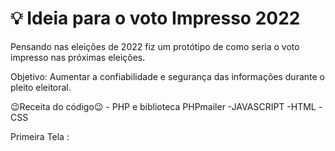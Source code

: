 # :bulb: Ideia para o voto Impresso 2022
Pensando nas eleições de 2022 fiz um protótipo de como seria o voto impresso nas próximas eleições.

Objetivo: Aumentar a confiabilidade e segurança das informações durante o pleito eleitoral.

😉Receita do código😉
\- PHP e biblioteca PHPmailer
-JAVASCRIPT
-HTML
-CSS



Primeira Tela :